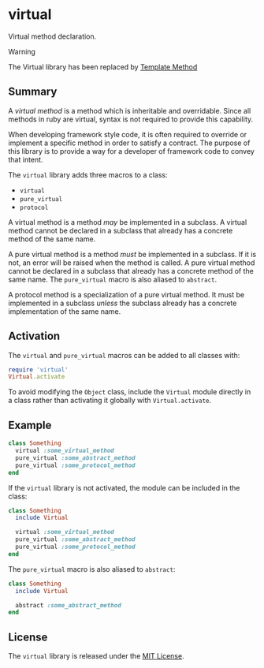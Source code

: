 # virtual

Virtual method declaration.

> [!WARNING]
> The Virtual library has been replaced by [Template Method](https://github.com/eventide-project/template-method)

## Summary

A _virtual method_ is a method which is inheritable and overridable. Since all methods in ruby are virtual, syntax is not required to provide this capability.
 
When developing framework style code, it is often required to override or implement a specific method in order to satisfy a contract. The purpose of this library is to provide a way for a developer of framework code to convey that intent.

The `virtual` library adds three macros to a class:

- `virtual`
- `pure_virtual`
- `protocol`

A virtual method is a method _may_ be implemented in a subclass. A virtual method cannot be declared in a subclass that already has a concrete method of the same name.

A pure virtual method is a method _must_ be implemented in a subclass. If it is not, an error will be raised when the method is called. A pure virtual method cannot be declared in a subclass that already has a concrete method of the same name. The `pure_virtual` macro is also aliased to `abstract`.

A protocol method is a specialization of a pure virtual method. It must be implemented in a subclass _unless_ the subclass already has a concrete implementation of the same name.

## Activation

The `virtual` and `pure_virtual` macros can be added to all classes with:

```ruby
require 'virtual'
Virtual.activate
```

To avoid modifying the `Object` class, include the `Virtual` module directly in a class rather than activating it globally with `Virtual.activate`.

## Example

```ruby
class Something
  virtual :some_virtual_method
  pure_virtual :some_abstract_method
  pure_virtual :some_protocol_method
end
```

If the `virtual` library is not activated, the module can be included in the class:

```ruby
class Something
  include Virtual

  virtual :some_virtual_method
  pure_virtual :some_abstract_method
  pure_virtual :some_protocol_method
end
```

The `pure_virtual` macro is also aliased to `abstract`:

```ruby
class Something
  include Virtual

  abstract :some_abstract_method
end
```

## License

The `virtual` library is released under the [MIT License](https://github.com/eventide-project/virtual/blob/master/MIT-License.txt).
